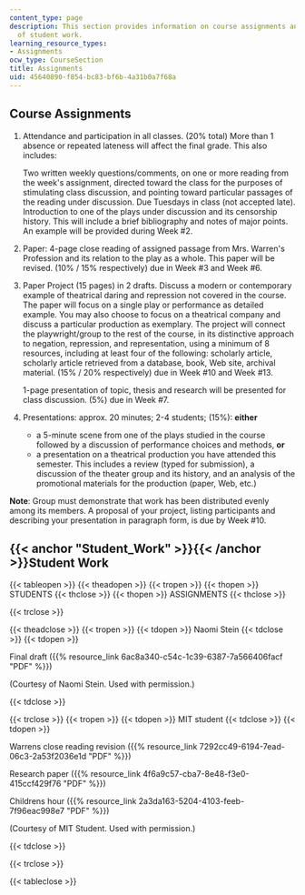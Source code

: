 ```yaml
---
content_type: page
description: This section provides information on course assignments and examples
  of student work.
learning_resource_types:
- Assignments
ocw_type: CourseSection
title: Assignments
uid: 45640890-f854-bc83-bf6b-4a31b0a7f68a
---
```


Course Assignments
------------------

1.  Attendance and participation in all classes. (20% total) More than 1 absence or repeated lateness will affect the final grade. This also includes:
    
    Two written weekly questions/comments, on one or more reading from the week's assignment, directed toward the class for the purposes of stimulating class discussion, and pointing toward particular passages of the reading under discussion. Due Tuesdays in class (not accepted late). Introduction to one of the plays under discussion and its censorship history. This will include a brief bibliography and notes of major points. An example will be provided during Week #2.
    
2.  Paper: 4-page close reading of assigned passage from Mrs. Warren's Profession and its relation to the play as a whole. This paper will be revised. (10% / 15% respectively) due in Week #3 and Week #6.
3.  Paper Project (15 pages) in 2 drafts. Discuss a modern or contemporary example of theatrical daring and repression not covered in the course. The paper will focus on a single play or performance as detailed example. You may also choose to focus on a theatrical company and discuss a particular production as exemplary. The project will connect the playwright/group to the rest of the course, in its distinctive approach to negation, repression, and representation, using a minimum of 8 resources, including at least four of the following: scholarly article, scholarly article retrieved from a database, book, Web site, archival material. (15% / 20% respectively) due in Week #10 and Week #13.
    
    1-page presentation of topic, thesis and research will be presented for class discussion. (5%) due in Week #7.
    
4.  Presentations: approx. 20 minutes; 2-4 students; (15%): **either**
    *   a 5-minute scene from one of the plays studied in the course followed by a discussion of performance choices and methods, **or**
    *   a presentation on a theatrical production you have attended this semester. This includes a review (typed for submission), a discussion of the theater group and its history, and an analysis of the promotional materials for the production (paper, Web, etc.)

**Note**: Group must demonstrate that work has been distributed evenly among its members. A proposal of your project, listing participants and describing your presentation in paragraph form, is due by Week #10.

{{< anchor "Student_Work" >}}{{< /anchor >}}Student Work
--------------------------------------------------------

{{< tableopen >}}
{{< theadopen >}}
{{< tropen >}}
{{< thopen >}}
STUDENTS
{{< thclose >}}
{{< thopen >}}
ASSIGNMENTS
{{< thclose >}}

{{< trclose >}}

{{< theadclose >}}
{{< tropen >}}
{{< tdopen >}}
Naomi Stein
{{< tdclose >}}
{{< tdopen >}}


Final draft ({{% resource_link 6ac8a340-c54c-1c39-6387-7a566406facf "PDF" %}})

(Courtesy of Naomi Stein. Used with permission.)


{{< tdclose >}}

{{< trclose >}}
{{< tropen >}}
{{< tdopen >}}
MIT student
{{< tdclose >}}
{{< tdopen >}}


Warrens close reading revision ({{% resource_link 7292cc49-6194-7ead-06c3-2a53f2036e1d "PDF" %}})

Research paper ({{% resource_link 4f6a9c57-cba7-8e48-f3e0-415ccf429f76 "PDF" %}})

Childrens hour ({{% resource_link 2a3da163-5204-4103-feeb-7f96eac998e7 "PDF" %}})

(Courtesy of MIT Student. Used with permission.)


{{< tdclose >}}

{{< trclose >}}

{{< tableclose >}}